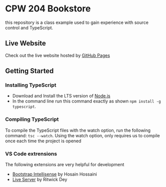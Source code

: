 # CPW 204 Bookstore
this repository is a class example used to gain
experience with source control and TypeScript.

## Live Website
Check out the live website hosted by [GitHub Pages](https://azael-hue.github.io/Bookstore-Exercise/)

## Getting Started

### Installing TypeScript
- Download and Install the LTS version of [Node.js](https://nodejs.org/)
- In the command line run this command exactly as shown `npm install -g typescript`.

### Compiling TypeScript
To compile the TypeScript files with the watch option,
run the following command: `tsc --watch`. Using the
watch option, only requires us to compile once each
time the project is opened

### VS Code extrensions
The following extensions are very helpful for development
- [Bootstrap Intellisense](https://marketplace.visualstudio.com/items?itemName=hossaini.bootstrap-intellisense) by Hosain Hossaini
- [Live Server](https://marketplace.visualstudio.com/items?itemName=ritwickdey.LiveServer) by Ritwick Dey